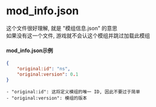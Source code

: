 mod_info.json
==================
这个文件很好理解, 就是 "模组信息.json" 的意思  
如果没有这一个文件, 游戏就不会认这个模组并跳过加载此模组  

#### mod_info.json示例
```json
{
    "original:id": "ns",
    "original:version": 0.1
}
```

```
- "original:id": 这将定义模组的唯一 ID, 因此不要过于简单
- "original:version": 模组的版本
```

